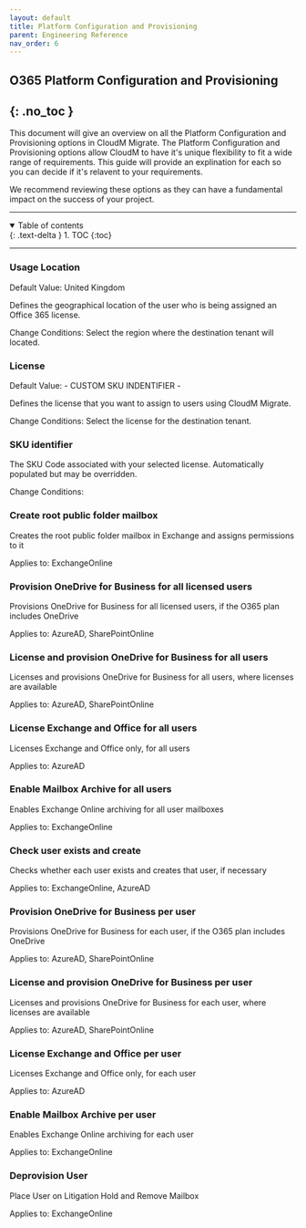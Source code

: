 ```yaml
---
layout: default
title: Platform Configuration and Provisioning 
parent: Engineering Reference
nav_order: 6
---
```


## O365 Platform Configuration and Provisioning 
{: .no_toc }
---
This document will give an overview on all the Platform Configuration and Provisioning options in CloudM Migrate. The Platform Configuration and Provisioning options allow CloudM to have it's unique flexibility to fit a wide range of requirements. This guide will provide an explination for each so you can decide if it's relavent to your requirements. 

We recommend reviewing these options as they can have a fundamental impact on the success of your project. 

---
<a name="top"></a>
<details open markdown="block">
  <summary>
    Table of contents
  </summary>
  {: .text-delta }
1. TOC
{:toc}
</details>

---
### Usage Location
Default Value: United Kingdom

Defines the geographical location of the user who is being assigned an Office 365 license.

Change Conditions: Select the region where the destination tenant will located. 

### License 
Default Value: - CUSTOM SKU INDENTIFIER - 

Defines the license that you want to assign to users using CloudM Migrate.

Change Conditions: Select the license for the destination tenant. 

### SKU identifier

The SKU Code associated with your selected license. Automatically populated but may be overridden.

Change Conditions: 

### Create root public folder mailbox

Creates the root public folder mailbox in Exchange and assigns permissions to it 

Applies to: ExchangeOnline 

### Provision OneDrive for Business for all licensed users

Provisions OneDrive for Business for all licensed users, if the O365 plan includes OneDrive

Applies to: AzureAD, SharePointOnline 

### License and provision OneDrive for Business for all users

Licenses and provisions OneDrive for Business for all users, where licenses are available

Applies to: AzureAD, SharePointOnline 

### License Exchange and Office for all users

Licenses Exchange and Office only, for all users

Applies to: AzureAD 

### Enable Mailbox Archive for all users

Enables Exchange Online archiving for all user mailboxes

Applies to: ExchangeOnline 

### Check user exists and create

Checks whether each user exists and creates that user, if necessary

Applies to: ExchangeOnline, AzureAD 

### Provision OneDrive for Business per user

Provisions OneDrive for Business for each user, if the O365 plan includes OneDrive

Applies to: AzureAD, SharePointOnline 

### License and provision OneDrive for Business per user

Licenses and provisions OneDrive for Business for each user, where licenses are available

Applies to: AzureAD, SharePointOnline

### License Exchange and Office per user

Licenses Exchange and Office only, for each user

Applies to: AzureAD 

### Enable Mailbox Archive per user

Enables Exchange Online archiving for each user

Applies to: ExchangeOnline 

### Deprovision User

Place User on Litigation Hold and Remove Mailbox

Applies to: ExchangeOnline 

